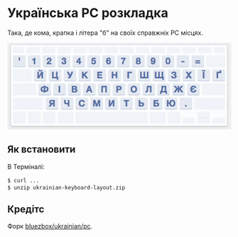 # Українська PC розкладка
Така, де кома, крапка і літера "б" на своїх справжніх PC місцях.

![](images/layout.png?raw=true)

## Як встановити

В Терміналі:

    $ curl ...
    $ unzip ukrainian-keyboard-layout.zip

## Кредітс
Форк [bluezbox/ukrainian/pc](http://bluezbox.com/uapc.html).
